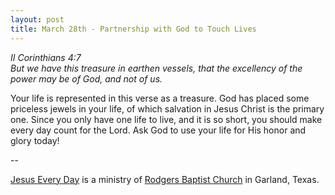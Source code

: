 ```yaml
---
layout: post
title: March 28th - Partnership with God to Touch Lives
---
```


_II Corinthians 4:7  
But we have this treasure in earthen vessels, that the excellency of
the power may be of God, and not of us._

Your life is represented in this verse as a treasure. God has
placed some priceless jewels in your life, of which salvation in
Jesus Christ is the primary one. Since you only have one life to
live, and it is so short, you should make every day count for the
Lord. Ask God to use your life for His honor and glory today!

 --

<a href=http://jesuseveryday.net>Jesus Every Day</a> is a ministry of <a href=http://rodgersbaptist.net>Rodgers Baptist Church</a> in Garland, Texas.
